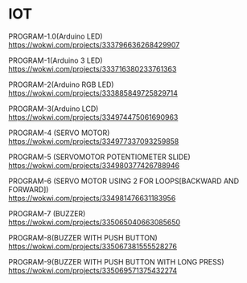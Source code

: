 # IOT

PROGRAM-1.0(Arduino LED)<br>
https://wokwi.com/projects/333796636268429907

PROGRAM-1(Arduino 3 LED)<br>
https://wokwi.com/projects/333716380233761363

PROGRAM-2(Arduino RGB LED)<br>
https://wokwi.com/projects/333885849725829714

PROGRAM-3(Arduino LCD)<br>
https://wokwi.com/projects/334974475061690963

PROGRAM-4 (SERVO MOTOR)<br>
https://wokwi.com/projects/334977337093259858

PROGRAM-5 (SERVOMOTOR POTENTIOMETER SLIDE)<br>
https://wokwi.com/projects/334980377426788946

PROGRAM-6 (SERVO MOTOR USING 2 FOR LOOPS[BACKWARD AND FORWARD])<BR>
 https://wokwi.com/projects/334981476631183956

 PROGRAM-7 (BUZZER)<br>
 https://wokwi.com/projects/335065040663085650
 
 PROGRAM-8(BUZZER WITH PUSH BUTTON)<br>
https://wokwi.com/projects/335067381555528276
 
 PROGRAM-9(BUZZER WITH PUSH BUTTON WITH LONG PRESS)<br>
 https://wokwi.com/projects/335069571375432274
